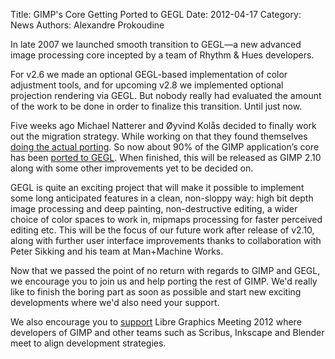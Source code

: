 Title: GIMP's Core Getting Ported to GEGL
Date: 2012-04-17
Category: News
Authors: Alexandre Prokoudine

In late 2007 we launched smooth transition to GEGL—a new advanced image processing core incepted by a team of Rhythm & Hues developers.

For v2.6 we made an optional GEGL-based implementation of color adjustment tools, and for upcoming v2.8 we implemented optional projection rendering via GEGL. But nobody really had evaluated the amount of the work to be done in order to finalize this transition. Until just now.

Five weeks ago Michael Natterer and Øyvind Kolås decided to finally work out the migration strategy. While working on that they found themselves [doing the actual porting](http://gimpfoo.de/2012/04/17/goat-invasion-in-gimp/). So now about 90% of the GIMP application’s core has been [ported to GEGL](http://git.gnome.org/browse/gimp/log/?h=goat-invasion). When finished, this will be released as GIMP 2.10 along with some other improvements yet to be decided on.

GEGL is quite an exciting project that will make it possible to implement some long anticipated features in a clean, non-sloppy way: high bit depth image processing and deep painting, non-destructive editing, a wider choice of color spaces to work in, mipmaps processing for faster perceived editing etc. This will be the focus of our future work after release of v2.10, along with further user interface improvements thanks to collaboration with Peter Sikking and his team at Man+Machine Works.

Now that we passed the point of no return with regards to GIMP and GEGL, we encourage you to join us and help porting the rest of GIMP. We'd really like to finish the boring part as soon as possible and start new exciting developments where we'd also need your support.

We also encourage you to [support](http://pledgie.com/campaigns/16614) Libre Graphics Meeting 2012 where developers of GIMP and other teams such as Scribus, Inkscape and Blender meet to align development strategies.